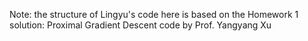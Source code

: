 Note: the structure of Lingyu's code here is based on the Homework 1 solution: Proximal Gradient Descent code by Prof. Yangyang Xu 
